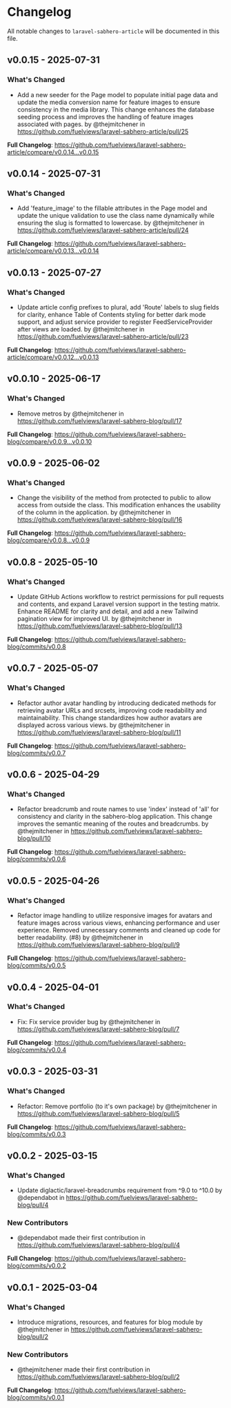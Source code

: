 # Changelog

All notable changes to `laravel-sabhero-article` will be documented in this file.

## v0.0.15 - 2025-07-31

### What's Changed

* Add a new seeder for the Page model to populate initial page data and update the media conversion name for feature images to ensure consistency in the media library. This change enhances the database seeding process and improves the handling of feature images associated with pages. by @thejmitchener in https://github.com/fuelviews/laravel-sabhero-article/pull/25

**Full Changelog**: https://github.com/fuelviews/laravel-sabhero-article/compare/v0.0.14...v0.0.15

## v0.0.14 - 2025-07-31

### What's Changed

* Add 'feature_image' to the fillable attributes in the Page model and update the unique validation to use the class name dynamically while ensuring the slug is formatted to lowercase. by @thejmitchener in https://github.com/fuelviews/laravel-sabhero-article/pull/24

**Full Changelog**: https://github.com/fuelviews/laravel-sabhero-article/compare/v0.0.13...v0.0.14

## v0.0.13 - 2025-07-27

### What's Changed

* Update article config prefixes to plural, add 'Route' labels to slug fields for clarity, enhance Table of Contents styling for better dark mode support, and adjust service provider to register FeedServiceProvider after views are loaded. by @thejmitchener in https://github.com/fuelviews/laravel-sabhero-article/pull/23

**Full Changelog**: https://github.com/fuelviews/laravel-sabhero-article/compare/v0.0.12...v0.0.13

## v0.0.10 - 2025-06-17

### What's Changed

* Remove metros by @thejmitchener in https://github.com/fuelviews/laravel-sabhero-blog/pull/17

**Full Changelog**: https://github.com/fuelviews/laravel-sabhero-blog/compare/v0.0.9...v0.0.10

## v0.0.9 - 2025-06-02

### What's Changed

* Change the visibility of the  method from protected to public to allow access from outside the class. This modification enhances the usability of the  column in the application. by @thejmitchener in https://github.com/fuelviews/laravel-sabhero-blog/pull/16

**Full Changelog**: https://github.com/fuelviews/laravel-sabhero-blog/compare/v0.0.8...v0.0.9

## v0.0.8 - 2025-05-10

### What's Changed

* Update GitHub Actions workflow to restrict permissions for pull requests and contents, and expand Laravel version support in the testing matrix. Enhance README for clarity and detail, and add a new Tailwind pagination view for improved UI. by @thejmitchener in https://github.com/fuelviews/laravel-sabhero-blog/pull/13

**Full Changelog**: https://github.com/fuelviews/laravel-sabhero-blog/commits/v0.0.8

## v0.0.7 - 2025-05-07

### What's Changed

* Refactor author avatar handling by introducing dedicated methods for retrieving avatar URLs and srcsets, improving code readability and maintainability. This change standardizes how author avatars are displayed across various views. by @thejmitchener in https://github.com/fuelviews/laravel-sabhero-blog/pull/11

**Full Changelog**: https://github.com/fuelviews/laravel-sabhero-blog/commits/v0.0.7

## v0.0.6 - 2025-04-29

### What's Changed

* Refactor breadcrumb and route names to use 'index' instead of 'all' for consistency and clarity in the sabhero-blog application. This change improves the semantic meaning of the routes and breadcrumbs. by @thejmitchener in https://github.com/fuelviews/laravel-sabhero-blog/pull/10

**Full Changelog**: https://github.com/fuelviews/laravel-sabhero-blog/commits/v0.0.6

## v0.0.5 - 2025-04-26

### What's Changed

* Refactor image handling to utilize responsive images for avatars and feature images across various views, enhancing performance and user experience. Removed unnecessary comments and cleaned up code for better readability. (#8) by @thejmitchener in https://github.com/fuelviews/laravel-sabhero-blog/pull/9

**Full Changelog**: https://github.com/fuelviews/laravel-sabhero-blog/commits/v0.0.5

## v0.0.4 - 2025-04-01

### What's Changed

* Fix: Fix service provider bug by @thejmitchener in https://github.com/fuelviews/laravel-sabhero-blog/pull/7

**Full Changelog**: https://github.com/fuelviews/laravel-sabhero-blog/commits/v0.0.4

## v0.0.3 - 2025-03-31

### What's Changed

* Refactor: Remove portfolio (to it's own package) by @thejmitchener in https://github.com/fuelviews/laravel-sabhero-blog/pull/5

**Full Changelog**: https://github.com/fuelviews/laravel-sabhero-blog/commits/v0.0.3

## v0.0.2 - 2025-03-15

### What's Changed

* Update diglactic/laravel-breadcrumbs requirement from ^9.0 to ^10.0 by @dependabot in https://github.com/fuelviews/laravel-sabhero-blog/pull/4

### New Contributors

* @dependabot made their first contribution in https://github.com/fuelviews/laravel-sabhero-blog/pull/4

**Full Changelog**: https://github.com/fuelviews/laravel-sabhero-blog/commits/v0.0.2

## v0.0.1 - 2025-03-04

### What's Changed

* Introduce migrations, resources, and features for blog module by @thejmitchener in https://github.com/fuelviews/laravel-sabhero-blog/pull/2

### New Contributors

* @thejmitchener made their first contribution in https://github.com/fuelviews/laravel-sabhero-blog/pull/2

**Full Changelog**: https://github.com/fuelviews/laravel-sabhero-blog/commits/v0.0.1
